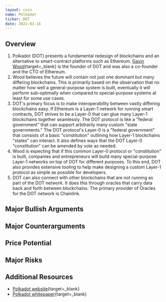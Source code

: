 ```yaml
---
layout: coin
name: Polkadot
ticker: DOT
date: 2021-03-16
---
```


## Overview

1. Polkadot (DOT) presents a fundamental redesign of blockchains and an alternative to smart-contract platforms such as Ethereum. [Gavin Wood](https://en.wikipedia.org/wiki/Gavin_Wood){target=\_blank} is the founder of DOT and was also a co-founder and the CTO of Ethereum.
1. Wood believes the future will contain not just one dominant but many differing blockchains. This is primarily based on the observation that no matter how well a general-purpose system is built, eventually it will perform sub-optimally when compared to special-purpose systems at least for some use cases.
1. DOT's primary focus is to make interoperability between vastly differing blockchains easy. If Ethereum is a Layer-1 network for running smart contracts, DOT strives to be a Layer-0 that can glue many Layer-1 blockchains together seamlessly. The DOT protocol is like a "federal government" that can support arbitrarily many custom "state governments." The DOT protocol's Layer-0 is a "federal government" that consists of a basic "constitution" outlining how Layer-1 blockchains "states" can interact. It also defines ways that the DOT Layer-0 "constitution" can be amended by vote as needed.
1. Wood is expecting that if this common Layer-0 protocol or "constitution" is built, companies and entrepreneurs will build many special-purpose Layer-1 networks on top of DOT for different purposes. To this end, DOT also provides extensive tooling to help make designing a custom Layer-1 protocol as simple as possible for developers.
1. DOT can also connect with other blockchains that are not running as part of the DOT network. It does this through oracles that carry data back and forth between blockchains. The primary provider of Oracles for the DOT network is Chainlink.

## Major Bullish Arguments

## Major Counterarguments

## Price Potential

## Major Risks

## Additional Resources

- [Polkadot website](https://polkadot.network/){target=\_blank}
- [Polkadot whitepaper](https://polkadot.network/PolkaDotPaper.pdf){target=\_blank}
